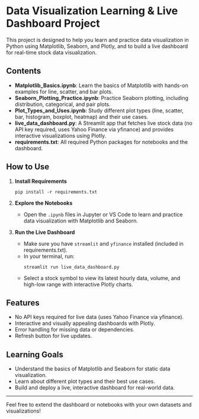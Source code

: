 # Data Visualization Learning & Live Dashboard Project

This project is designed to help you learn and practice data visualization in Python using Matplotlib, Seaborn, and Plotly, and to build a live dashboard for real-time stock data visualization.

## Contents

- **Matplotlib_Basics.ipynb**: Learn the basics of Matplotlib with hands-on examples for line, scatter, and bar plots.
- **Seaborn_Plotting_Practice.ipynb**: Practice Seaborn plotting, including distribution, categorical, and pair plots.
- **Plot_Types_and_Uses.ipynb**: Study different plot types (line, scatter, bar, histogram, boxplot, heatmap) and their use cases.
- **live_data_dashboard.py**: A Streamlit app that fetches live stock data (no API key required, uses Yahoo Finance via yfinance) and provides interactive visualizations using Plotly.
- **requirements.txt**: All required Python packages for notebooks and the dashboard.

## How to Use

1. **Install Requirements**
   ```
   pip install -r requirements.txt
   ```

2. **Explore the Notebooks**
   - Open the `.ipynb` files in Jupyter or VS Code to learn and practice data visualization with Matplotlib and Seaborn.

3. **Run the Live Dashboard**
   - Make sure you have `streamlit` and `yfinance` installed (included in requirements.txt).
   - In your terminal, run:
     ```
     streamlit run live_data_dashboard.py
     ```
   - Select a stock symbol to view its latest hourly data, volume, and high-low range with interactive Plotly charts.

## Features
- No API keys required for live data (uses Yahoo Finance via yfinance).
- Interactive and visually appealing dashboards with Plotly.
- Error handling for missing data or dependencies.
- Refresh button for live updates.

## Learning Goals
- Understand the basics of Matplotlib and Seaborn for static data visualization.
- Learn about different plot types and their best use cases.
- Build and deploy a live, interactive dashboard for real-world data.

---

Feel free to extend the dashboard or notebooks with your own datasets and visualizations!
